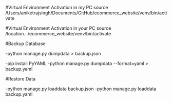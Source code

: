 #Virtual Environment Activation in my PC
source /Users/aniketrajsingh/Documents/GitHub/ecommerce_website/venv/bin/activate

#Virtual Environment Activation in your PC
source /location.../ecommerce_website/venv/bin/activate

#Backup Database

-python manage.py dumpdata > backup.json

-pip install PyYAML
-python manage.py dumpdata --format=yaml > backup.yaml

#Restore Data

-python manage.py loaddata backup.json
-python manage.py loaddata backup.yaml


